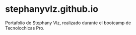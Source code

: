 # stephanyvlz.github.io
Portafolio de Stephany Vlz, realizado durante el bootcamp de Tecnolochicas Pro.
